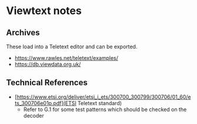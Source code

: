 Viewtext notes
==============

Archives
--------

These load into a Teletext editor and can be exported.

  * https://www.rawles.net/teletext/examples/
  * https://db.viewdata.org.uk/


Technical References
--------------------

  * [https://www.etsi.org/deliver/etsi_i_ets/300700_300799/300706/01_60/ets_300706e01p.pdf](ETSI Teletext standard)
    * Refer to G.1 for some test patterns which should be checked on the decoder
